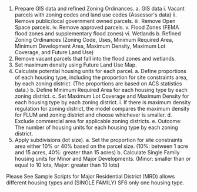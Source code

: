 1. Prepare GIS data and refined Zoning Ordinances.
  a. GIS data
    i. Vacant parcels with zoning codes and land use codes (Assessor's data)
    ii. Remove public/local government owned parcels.
    iii. Remove Open Space parcels.
    iv. Remove approved parcels.
    v. Flood Zones (FEMA flood zones and supplementary flood zones)
    vi. Wetlands
  b. Refined Zoning Ordinances (Zoning Code, Uses, Minimum Required Area, Minimum Development
      Area, Maximum Density, Maximum Lot Coverage, and Future Land Use)
2. Remove vacant parcels that fall into the flood zones and wetlands.
3. Set maximum density using Future Land Use Map.
4. Calculate potential housing units for each parcel.
  a. Define proportions of each housing type, including the proportion for site constraints area, by each
  zoning district. (The proportions are based on ACS statistics data.)
  b. Define Minimum Required Area for each housing type by each zoning district.
  c. Set Maximum Lot Coverage and Maximum Density for each housing type by each zoning district.
    i. If there is maximum density regulation for zoning district, the model compares the
    maximum density for FLUM and zoning district and choose whichever is smaller.
  d. Exclude commercial area for applicable zoning districts.
  e. Outcome: The number of housing units for each housing type by each zoning district.
5. Apply subdivisions (lot size).
  a. Set the proportion for site constraints area either 10% or 40% based on the parcel size.
  (10%: between 1 acre and 15 acres, 40%: greater than 15 acres)
  b. Calculate Single Family housing units for Minor and Major Developments.
  (Minor: smaller than or equal to 10 lots, Major: greater than 10 lots)


Please See Sample Scripts for Major Residential District (MRD) allows different housing types and (SINGLE FAMILY) SF6 only one housing type.
